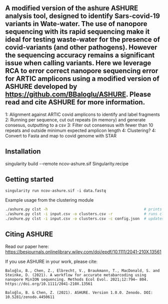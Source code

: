 A modified version of the ashure ASHURE analysis tool, designed to identify Sars-covid-19 variants in Wate-water. The use of nanopore sequencing with its rapid sequencing make it ideal for testing waste-water for the presence of covid-variants (and other pathogens). However the sequencing accuracy remains a significant issue when calling variants. Here we leverage RCA to error correct nanopore sequencing error for ARTIC amplicons using a modified version of ASHURE developed by https://github.com/BBaloglu/ASHURE.
Please read and cite ASHURE for more information.
-------------
1: Alignment against ARTIC covid amplicons to identify and label fragments
2: Running per sequence, cut out repeats (in memory) and generate consesus, outputting to a csv
3: Filter out consensus with fewer than 10 repeats and outside minimum expected amplicon length
4: Clustering?
4: Convert to Fasta and map to covid genome with STAR

## Installation 
singularity build --remote ncov-ashure.sif Singularity.recipe

## Getting started
```
singularity run ncov-ashure.sif -i data.fastq
```
Example usage from the clustering module
```bash
./ashure.py clst -h                                           # prints help
./ashure.py clst -i input.csv -o clusters.csv -r              # runs clustering
./ashure.py clst -i input.csv -o clusters.csv -c config.json  # updates config.json with custom parameters
```


## Citing ASHURE

Read our paper here: https://besjournals.onlinelibrary.wiley.com/doi/epdf/10.1111/2041-210X.13561

If you use ASHURE in your work, please cite:

    Baloğlu, B., Chen, Z., Elbrecht, V., Braukmann, T., MacDonald, S. and Steinke, D. (2021). A workflow for accurate metabarcoding using nanopore MinION sequencing. Methods Ecol Evol. 2021;12:794– 804. https://doi.org/10.1111/2041-210X.13561
    
    Baloğlu, B. & Chen, Z. (2021). ASHURE. Version 1.0.0. Zenodo. DOI: 10.5281/zenodo.4450611
